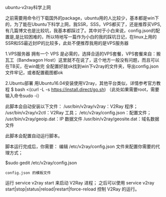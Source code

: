 ubuntu-v2ray科学上网


之前需要用命令行下载国外的package，ubuntu用的人比较少，基本都是win下的，为了能在Ubuntu下科学上网，我SSR，SSS，VPS都买了，还是推荐买VPS,有几篇博文也是比较坑，我基本都踩过了。其中对于小白来说，config.json的配置是,是比较困难的，所以特地写一篇作为小白的我的踩坑日记，在linux上用的SSR和SS最近封IP的比较多，此处不便推荐我用的是VPS服务器

1.VPS服务器
   拥有一个 VPS 是必需的，选择合适的VPS套餐，VPS套餐来自：搬瓦工（Bandwagon Host）这里就不在说了，这个地方一般没有问题，而且可以在TB买，在win能完    全配置好就ok找到win下v2ray的文件夹，导出config.json 文件牢记，或者配置截图都ok

2.Ubuntu部署
   用Ubuntu16.04安装使用V2ray，其他平台类似，详情参考官方教程
   $ bash <(curl -L -s https://install.direct/go.sh)
   （此处如果需要root，需要输入命令sudo -i）

   此脚本会自动安装以下文件：
   /usr/bin/v2ray/v2ray：V2Ray 程序；
   /usr/bin/v2ray/v2ctl：V2Ray 工具；
   /etc/v2ray/config.json：配置文件；
   /usr/bin/v2ray/geoip.dat：IP 数据文件
   /usr/bin/v2ray/geosite.dat：域名数据文件

   此脚本会配置自动运行脚本。

   脚本运行完成后，你需要：
   编辑 /etc/v2ray/config.json 文件来配置你需要的代理方式；

   $sudo gedit /etc/v2ray/config.json

    config.json 的模板文件

   运行 service v2ray start 来启动 V2Ray 进程；
    之后可以使用 service v2ray start|stop|status|reload|restart|force-reload 控制 V2Ray 的运行。




